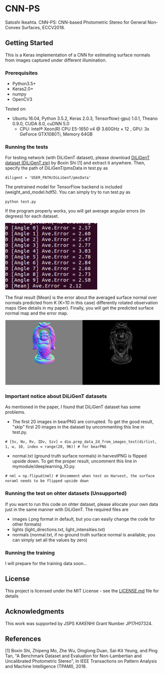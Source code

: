 # CNN-PS

Satoshi Ikeahta. CNN-PS: CNN-based Photometric Stereo for General Non-Convex Surfaces, ECCV2018.

## Getting Started

This is a Keras implementation of a CNN for estimating surface normals from images captured under different illumination.

### Prerequisites

- Python3.5+
- Keras2.0+
- numpy
- OpenCV3

Tested on:
- Ubuntu 16.04, Python 3.5.2, Keras 2.0.3, Tensorflow(-gpu) 1.0.1, Theano 0.9.0, CUDA 8.0, cuDNN 5.0
  - CPU: Intel® Xeon(R) CPU E5-1650 v4 @ 3.60GHz × 12 , GPU: 3x GeForce GTX1080Ti, Memory 64GB

### Running the tests
For testing network (with DiLiGenT dataset), please download [DiLiGenT dataset (DiLiGenT.zip)](https://sites.google.com/site/photometricstereodata/) by Boxin Shi [1] and extract it anywhere. Then, specify the path of DiLiGenT/pmsData in test.py as

```
diligent = 'USER_PATH/DiLiGenT/pmsData'
```

The pretrained model for TensorFlow backend is included (weight_and_model.hdf5). You can simply try to run test.py as

```
python test.py
```

If the program properly works, you will get average angular errors (in degrees) for each dataset.

<img src="webimage/img000.png" width="300">

The final result [Mean] is the error about the averaged surface normal over normals predicted from K (K=10 in this case) differently rotated observation maps (See details in my paper). Finally, you will get the predicted surface normal map and the error map.

<img src="webimage/img001.png" width="600">

### Important notice about DiLiGenT datasets

As mentioned in the paper, I found that DiLiGenT dataset has some problems.
- The first 20 images in bearPNG are corrupted. To get the good result, "skip" first 20 images in the dataset by uncommenting this line in test.py.
```
# [Sv, Nv, Rv, IDv, Szv] = dio.prep_data_2d_from_images_test(dirlist, 1, w, 10, index = range(20, 96)) # for bearPNG
```

- normal.txt (ground truth surface normals) in harvestPNG is flipped upside down. To get the proper result, uncomment this line in mymodule/deeplearning_IO.py.

```
# nml = np.flipud(nml) # Uncomment when test on Harvest, the surface noraml needs to be flipped upside down
```
### Running the test on ohter datasets (Unsupported)
If you want to run this code on ohter dataset, please allocate your own data just in the same manner with DiLiGenT. The required files are
- images (.png format in default, but you can easily change the code for other formats)
- lights (light_directions.txt, light_intensities.txt)
- normals (normal.txt, if no ground truth surface normal is available, you can simply set all the values by zero)

### Running the training
I will prepare for the training data soon...

## License

This project is licensed under the MIT License - see the [LICENSE.md](LICENSE.md) file for details

## Acknowledgments
This work was supported by JSPS KAKENHI Grant Number JP17H07324.

## References
[1] Boxin Shi, Zhipeng Mo, Zhe Wu, Dinglong Duan, Sai-Kit Yeung, and Ping Tan, "A Benchmark Dataset and Evaluation for Non-Lambertian and Uncalibrated Photometric Stereo", In IEEE Transactions on Pattern Analysis and Machine Intelligence (TPAMI), 2018.

